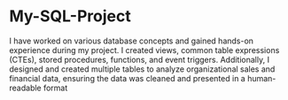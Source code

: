 # My-SQL-Project
I have worked on various database concepts and gained hands-on experience during my project. I created views, common table expressions (CTEs), stored procedures, functions, and event triggers.
 Additionally, I designed and created multiple tables to analyze organizational sales and financial data, ensuring the data was cleaned and presented in a human-readable format
